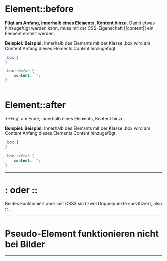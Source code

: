 # Element::before
**Fügt am Anfang, innerhalb eines Elements, Kontent hinzu.**
Damit etwas hinzugefügt werden kann, muss mit der CSS-Eigenschaft [[content]] ein Element erstellt werden.

**Beispiel:**
**Beispiel:** Innerhalb des Elements mit der Klasse .box wird am Content Anfang dieses Elements Content hinzugefügt.
```css
.box {
}

.box::befor {
	content: '';
}
```

---

# Element::after
**Fügt am Ende, innerhalb eines Elements, Kontent hinzu.

**Beispiel:**
**Beispiel:** Innerhalb des Elements mit der Klasse .box wird am Content Anfang dieses Elements Content hinzugefügt.
```css
.box {
}

.box::after {
	content: '';
}
```


---

# : oder ::
Beides Funktioniert aber seit CSS3 sind zwei Doppelpunkte spezifiziert, also **::** .

---

# Pseudo-Element funktionieren nicht bei Bilder

---
